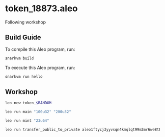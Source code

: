 # token_18873.aleo

Following workshop

## Build Guide

To compile this Aleo program, run:
```bash
snarkvm build
```

To execute this Aleo program, run:
```bash
snarkvm run hello
```

## Workshop

```bash
leo new token_$RANDOM
```

```bash
leo run main "100u32" "200u32"
```

```bash
leo run mint "23u64"
```

```bash
leo run transfer_public_to_private aleo1ftycj3yyvsqn4kmqlqt99m2mr6we8t8dyzjuwutt6npsn62ry5gsnl2njv 123u64
```
